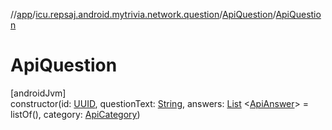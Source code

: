 //[app](../../../index.md)/[icu.repsaj.android.mytrivia.network.question](../index.md)/[ApiQuestion](index.md)/[ApiQuestion](-api-question.md)

# ApiQuestion

[androidJvm]\
constructor(id: [UUID](https://developer.android.com/reference/kotlin/java/util/UUID.html),
questionText: [String](https://kotlinlang.org/api/latest/jvm/stdlib/kotlin/-string/index.html),
answers: [List](https://kotlinlang.org/api/latest/jvm/stdlib/kotlin.collections/-list/index.html)
&lt;[ApiAnswer](../-api-answer/index.md)&gt; = listOf(),
category: [ApiCategory](../../icu.repsaj.android.mytrivia.network.categroy/-api-category/index.md))
